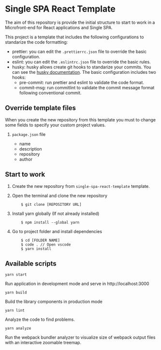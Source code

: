 # Single SPA React Template

The aim of this repository is provide the initial structure to start to work in a Microfront-end for React applications and Single SPA.

This project is a template that includes the following configurations to standarize the code formatting:

-   prettier: you can edit the `.prettierrc.json` file to override the basic configuration.
-   eslint: you can edit the `.eslintrc.json` file to override the basic rules.
-   husky: husky allows create git hooks to standarize your commits. You can see the [husky documentation](https://typicode.github.io/husky/#/). The basic configuration includes two hooks:
    -   pre-commit: run prettier and eslint to validate the code format.
    -   commit-msg: run commitlint to validate the commit message format following conventional commit.

## Override template files

When you create the new repository from this template you must to change some fields to specify your custom project values.

1.  `package.json` file

    -   name
    -   description
    -   repository
    -   author

## Start to work

1.  Create the new repository from `single-spa-react-template` template.
2.  Open the terminal and clone the new repository

    ```
        $ git clone [REPOSITORY URL]
    ```

3.  Install yarn globally (If not already installed)

    ```
        $ npm install --global yarn
    ```

4.  Go to project folder and install dependencies

    ```
        $ cd [FOLDER NAME]
        $ code . // Open vscode
        $ yarn install
    ```

## Available scripts

`yarn start`

Run application in development mode and serve in http://localhost:3000

`yarn build`

Build the library components in production mode

`yarn lint`

Analyze the code to find problems.

`yarn analyze`

Run the webpack bundler analyzer to visualize size of webpack output files with an interactive zoomable treemap.
